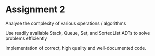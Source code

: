 # Assignment 2 

Analyse the complexity of various operations / algorithms

Use readily available Stack, Queue, Set, and SortedList ADTs to solve problems efficiently

Implementation of correct, high quality and well-documented code.


